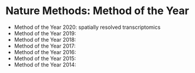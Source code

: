 # Nature Methods: Method of the Year

* Method of the Year 2020: spatially resolved transcriptomics
* Method of the Year 2019:
* Method of the Year 2018:
* Method of the Year 2017:
* Method of the Year 2016:
* Method of the Year 2015:
* Method of the Year 2014: